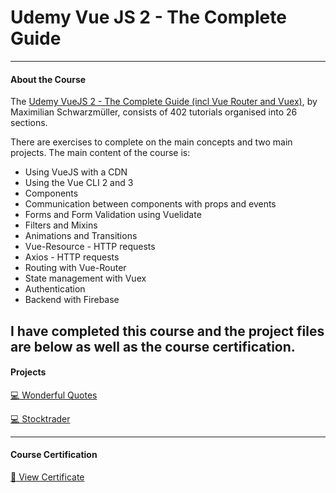 # Udemy Vue JS 2 - The Complete Guide

---

#### About the Course

The [Udemy VueJS 2 - The Complete Guide (incl Vue Router and Vuex)](https://www.udemy.com/course/vuejs-2-the-complete-guide/), by Maximilian Schwarzmüller, consists of 402 tutorials organised into 26 sections. 

There are exercises to complete on the main concepts and two main projects. The main content of the course is: 

* Using VueJS with a CDN
* Using the Vue CLI 2 and 3
* Components
* Communication between components with props and events
* Forms and Form Validation using Vuelidate
* Filters and Mixins
* Animations and Transitions
* Vue-Resource - HTTP requests
* Axios - HTTP requests
* Routing with Vue-Router
* State management with Vuex
* Authentication
* Backend with Firebase

I have completed this course and the project files are below as well as the course certification. 
---

#### Projects

[:computer: Wonderful Quotes](https://github.com/CameronPaton/VueJS_Udemy_Course/tree/master/Wonderful_Quotes)

[:computer: Stocktrader](https://github.com/CameronPaton/VueJS_Udemy_Course/tree/master/stocktrader_app)

---

#### Course Certification

[:scroll: View Certificate](https://raw.githubusercontent.com/CameronPaton/Images-Portfolio/master/Udemy_VueJS-The_Complete_Guide.jpg)
